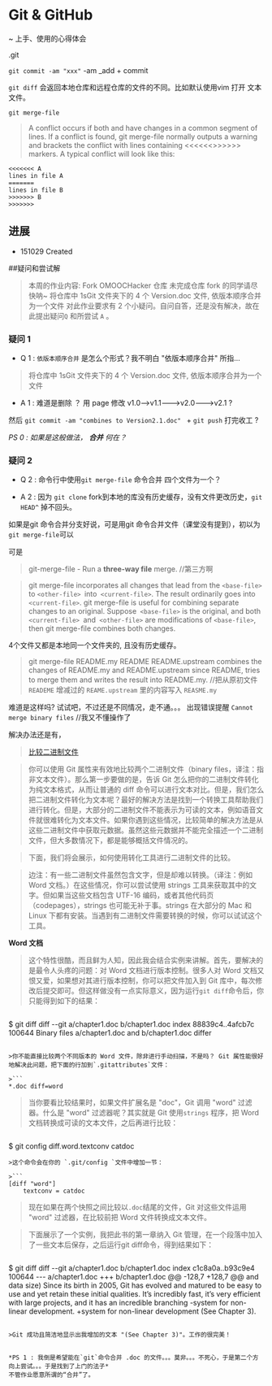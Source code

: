 # Git & GitHub
~ 上手、使用的心得体会

.git 

`git commit -am "xxx"` -am _add + commit 

`git diff` 会返回本地仓库和远程仓库的文件的不同。比如默认使用vim 打开 文本文件。

`git merge-file `
>A conflict occurs if both <current-file> and <other-file> have changes in a common segment of lines. If a conflict is found, git merge-file normally outputs a warning and brackets the conflict with lines containing <<<<<<<and>>>>>>> markers. A typical conflict will look like this:

```
<<<<<<< A
lines in file A
=======
lines in file B
>>>>>>> B
>>>>>>> 
```



## 进展

- 151029 Created

##疑问和尝试解

>本周的作业内容:
>Fork OMOOCHacker 仓库
>未完成仓库 fork 的同学请尽快呐~
>将仓库中 1sGit 文件夹下的 4 个 Version.doc 文件, 依版本顺序合并为一个文件
对此作业要求有 2 个小疑问。自问自答，还是没有解决，故在此提出疑问`Q`  和所尝试 `A` 。

### 疑问 1 

-  Q 1 : `依版本顺序合并` 是怎么个形式？我不明白 "依版本顺序合并" 所指...

> 将仓库中 1sGit 文件夹下的 4 个 Version.doc 文件, 依版本顺序合并为一个文件

- A 1 : 难道是删除 ？ 用 page 修改 v1.0-->v1.1--->v2.0--->v2.1 ? 

然后 `git commit -am "combines to Version2.1.doc" `  + `git push`  打完收工 ?


*PS 0 : 如果是这般做法， **合并** 何在？*


### 疑问 2

- Q 2 : 命令行中使用`git merge-file` 命令合并 四个文件为一个？

- A 2 : 因为 `git clone`  fork到本地的库没有历史缓存，没有文件更改历史，`git HEAD^` 掉不回头。


如果是git 命令合并分支好说，可是用git 命令合并文件（课堂没有提到），初以为 `git merge-file`可以 

可是
> git-merge-file - Run a **three-way file** merge. //第三方啊

> git merge-file incorporates all changes that lead from the `<base-file> `to `<other-file> `into` <current-file>`. The result ordinarily goes into` <current-file>`. git merge-file is useful for combining separate changes to an original. Suppose` <base-file>` is the original, and both `<current-file> `and` <other-file>` are modifications of `<base-file>`, then git merge-file combines both changes.

4个文件又都是本地同一个文件夹的, 且没有历史缓存。

>git merge-file README.my README README.upstream
combines the changes of README.my and README.upstream since README, tries to merge them and writes the result into README.my.
//把从原初文件`READEME` 增减过的 `REAME.upstream` 里的内容写入 `REASME.my` 

难道是这样吗? 
试试吧，不过还是不同情况，走不通。。。
出现错误提醒 `Cannot merge binary files` //我又不懂操作了

解决办法还是有，
>[比较二进制文件](http://wiki.jikexueyuan.com/project/pro-git/customizing-git.html)

>你可以使用 Git 属性来有效地比较两个二进制文件（binary files，译注：指非文本文件）。那么第一步要做的是，告诉 Git 怎么把你的二进制文件转化为纯文本格式，从而让普通的 diff 命令可以进行文本对比。但是，我们怎么把二进制文件转化为文本呢？最好的解决方法是找到一个转换工具帮助我们进行转化。但是，大部分的二进制文件不能表示为可读的文本，例如语音文件就很难转化为文本文件。如果你遇到这些情况，比较简单的解决方法是从这些二进制文件中获取元数据。虽然这些元数据并不能完全描述一个二进制文件，但大多数情况下，都是能够概括文件情况的。

>下面，我们将会展示，如何使用转化工具进行二进制文件的比较。

>边注：有一些二进制文件虽然包含文字，但是却难以转换。（译注：例如 Word 文档。）在这些情况，你可以尝试使用 strings 工具来获取其中的文字。但如果当这些文档包含 UTF-16 编码，或者其他代码页（codepages），strings 也可能无补于事。strings 在大部分的 Mac 和 Linux 下都有安装。当遇到有二进制文件需要转换的时候，你可以试试这个工具。

**Word 文档**
>这个特性很酷，而且鲜为人知，因此我会结合实例来讲解。首先，要解决的是最令人头疼的问题：对 Word 文档进行版本控制。很多人对 Word 文档又恨又爱，如果想对其进行版本控制，你可以把文件加入到 Git 库中，每次修改后提交即可。但这样做没有一点实际意义，因为运行`git diff`命令后，你只能得到如下的结果：

>```
$ git diff
diff --git a/chapter1.doc b/chapter1.doc
index 88839c4..4afcb7c 100644
Binary files a/chapter1.doc and b/chapter1.doc differ
```

>你不能直接比较两个不同版本的 Word 文件，除非进行手动扫描，不是吗？ Git 属性能很好地解决此问题，把下面的行加到`.gitattributes`文件：

>```
*.doc diff=word
```


>当你要看比较结果时，如果文件扩展名是 "doc"，Git 调用 "word" 过滤器。什么是 "word" 过滤器呢？其实就是 Git 使用`strings` 程序，把 Word 文档转换成可读的文本文件，之后再进行比较：

>```
$ git config diff.word.textconv catdoc
```
>这个命令会在你的 `.git/config `文件中增加一节：

>```
[diff "word"]
    textconv = catdoc
```

>现在如果在两个快照之间比较以`.doc`结尾的文件，Git 对这些文件运用 "word" 过滤器，在比较前把 Word 文件转换成文本文件。

>下面展示了一个实例，我把此书的第一章纳入 Git 管理，在一个段落中加入了一些文本后保存，之后运行git diff命令，得到结果如下：

>```
$ git diff
diff --git a/chapter1.doc b/chapter1.doc
index c1c8a0a..b93c9e4 100644
--- a/chapter1.doc
+++ b/chapter1.doc
@@ -128,7 +128,7 @@ and data size)
 Since its birth in 2005, Git has evolved and matured to be easy to use
 and yet retain these initial qualities. It’s incredibly fast, it’s
 very efficient with large projects, and it has an incredible branching
-system for non-linear development.
+system for non-linear development (See Chapter 3).
```

>Git 成功且简洁地显示出我增加的文本 "(See Chapter 3)"。工作的很完美！


*PS 1 : 我倒是希望能在`git`命令合并 .doc 的文件。。。莫非。。。不死心，于是第二个方向上尝试。。。于是找到了上门的法子*
不管作业愿意所谓的“合并”了。


